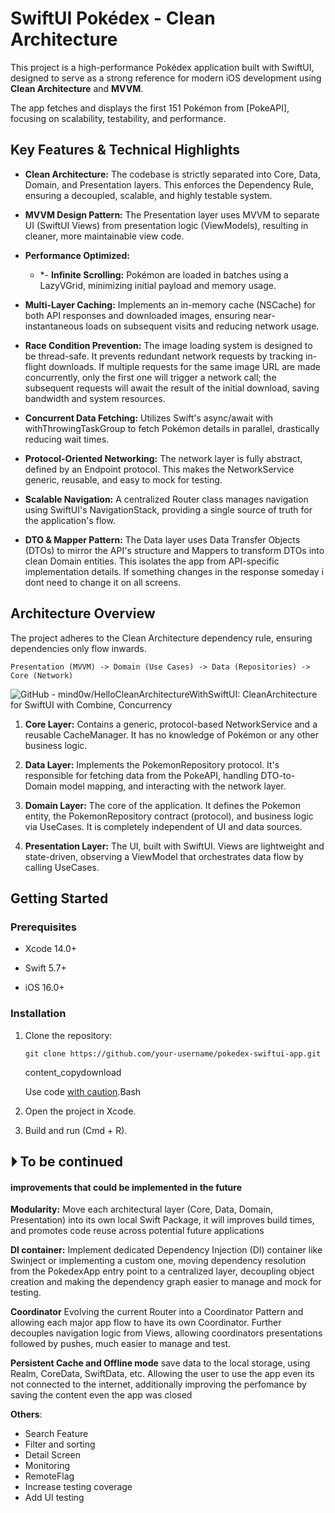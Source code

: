 # SwiftUI Pokédex - Clean Architecture

This project is a high-performance Pokédex application built with SwiftUI, designed to serve as a strong reference for modern iOS development using **Clean Architecture** and **MVVM**.

The app fetches and displays the first 151 Pokémon from [PokeAPI], focusing on scalability, testability, and performance.

## Key Features & Technical Highlights

-   **Clean Architecture:** The codebase is strictly separated into Core, Data, Domain, and Presentation layers. This enforces the Dependency Rule, ensuring a decoupled, scalable, and highly testable system.
    
-   **MVVM Design Pattern:** The Presentation layer uses MVVM to separate UI (SwiftUI Views) from presentation logic (ViewModels), resulting in cleaner, more maintainable view code.
    
-   **Performance Optimized:**
    
    -   *-   **Infinite Scrolling:** Pokémon are loaded in batches using a LazyVGrid, minimizing initial payload and memory usage.
    
-   **Multi-Layer Caching:** Implements an in-memory cache (NSCache) for both API responses and downloaded images, ensuring near-instantaneous loads on subsequent visits and reducing network usage.
    
-   **Race Condition Prevention:** The image loading system is designed to be thread-safe. It prevents redundant network requests by tracking in-flight downloads. If multiple requests for the same image URL are made concurrently, only the first one will trigger a network call; the subsequent requests will await the result of the initial download, saving bandwidth and system resources.
    
-   **Concurrent Data Fetching:** Utilizes Swift's async/await with withThrowingTaskGroup to fetch Pokémon details in parallel, drastically reducing wait times.
        
-   **Protocol-Oriented Networking:** The network layer is fully abstract, defined by an Endpoint protocol. This makes the NetworkService generic, reusable, and easy to mock for testing.
    
-   **Scalable Navigation:** A centralized Router class manages navigation using SwiftUI's NavigationStack, providing a single source of truth for the application's flow.
    
-   **DTO & Mapper Pattern:** The Data layer uses Data Transfer Objects (DTOs) to mirror the API's structure and Mappers to transform DTOs into clean Domain entities. This isolates the app from API-specific implementation details. If something changes in the response someday i dont need to change it on all screens.
    

## Architecture Overview

The project adheres to the Clean Architecture dependency rule, ensuring dependencies only flow inwards.

```
Presentation (MVVM) -> Domain (Use Cases) -> Data (Repositories) -> Core (Network)
```
![GitHub - mind0w/HelloCleanArchitectureWithSwiftUI: CleanArchitecture for  SwiftUI with Combine, Concurrency](https://user-images.githubusercontent.com/25020477/155071101-28765b74-9c9a-4ccb-ae19-f342288937c0.png)

1.  **Core Layer:** Contains a generic, protocol-based NetworkService and a reusable CacheManager. It has no knowledge of Pokémon or any other business logic.
    
2.  **Data Layer:** Implements the PokemonRepository protocol. It's responsible for fetching data from the PokeAPI, handling DTO-to-Domain model mapping, and interacting with the network layer.
    
3.  **Domain Layer:** The core of the application. It defines the Pokemon entity, the PokemonRepository contract (protocol), and business logic via UseCases. It is completely independent of UI and data sources.
    
4.  **Presentation Layer:** The UI, built with SwiftUI. Views are lightweight and state-driven, observing a ViewModel that orchestrates data flow by calling UseCases.
    

## Getting Started

### Prerequisites

-   Xcode 14.0+
    
-   Swift 5.7+
    
-   iOS 16.0+
    

### Installation

1.  Clone the repository:
    
    ```
    git clone https://github.com/your-username/pokedex-swiftui-app.git
    ```
    
    content_copydownload
    
    Use code  [with caution](https://support.google.com/legal/answer/13505487).Bash
    
2.  Open the project in Xcode.
    
3.  Build and run (Cmd + R).

## ⏵ To be continued
#### improvements that could be implemented in the future

**Modularity:** Move each architectural layer (Core, Data, Domain, Presentation) into its own local Swift Package, it will improves build times, and promotes code reuse across potential future applications

**DI container:** Implement dedicated Dependency Injection (DI) container like Swinject or implementing a custom one, moving dependency resolution from the PokedexApp entry point to a centralized layer, decoupling object creation and making the dependency graph easier to manage and mock for testing.
    
**Coordinator** Evolving the current Router into a Coordinator Pattern and allowing each major app flow to have its own Coordinator. Further decouples navigation logic from Views, allowing coordinators presentations followed by pushes, much easier to manage and test.

**Persistent Cache and Offline mode**  save data to the local storage, using Realm, CoreData, SwiftData, etc. 
Allowing the user to use the app even its not connected to the internet, additionally improving the perfomance by saving the content even the app was closed

**Others**:
* Search Feature 
* Filter and sorting
* Detail Screen
* Monitoring
* RemoteFlag 
* Increase testing coverage
* Add UI testing
